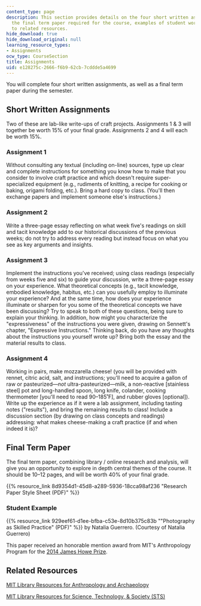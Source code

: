 ```yaml
---
content_type: page
description: This section provides details on the four short written assignments and
  the final term paper required for the course, examples of student work, and links
  to related resources.
hide_download: true
hide_download_original: null
learning_resource_types:
- Assignments
ocw_type: CourseSection
title: Assignments
uid: e128275c-2666-f6b9-62cb-7cddde5a4699
---
```


You will complete four short written assignments, as well as a final term paper during the semester.

Short Written Assignments
-------------------------

Two of these are lab-like write-ups of craft projects. Assignments 1 & 3 will together be worth 15% of your final grade. Assignments 2 and 4 will each be worth 15%.

### Assignment 1

Without consulting any textual (including on-line) sources, type up clear and complete instructions for something you know how to make that you consider to involve craft practice and which doesn't require super-specialized equipment (e.g., rudiments of knitting, a recipe for cooking or baking, origami folding, etc.). Bring a hard copy to class. (You'll then exchange papers and implement someone else's instructions.)

### Assignment 2

Write a three-page essay reflecting on what week five's readings on skill and tacit knowledge add to our historical discussions of the previous weeks; do not try to address every reading but instead focus on what you see as key arguments and insights.

### Assignment 3

Implement the instructions you've received; using class readings (especially from weeks five and six) to guide your discussion, write a three-page essay on your experience. What theoretical concepts (e.g., tacit knowledge, embodied knowledge, habitus, etc.) can you usefully employ to illuminate your experience? And at the same time, how does your experience illuminate or sharpen for you some of the theoretical concepts we have been discussing? Try to speak to both of these questions, being sure to explain your thinking. In addition, how might you characterize the "expressiveness" of the instructions you were given, drawing on Sennett's chapter, "Expressive Instructions." Thinking back, do you have any thoughts about the instructions you yourself wrote up? Bring both the essay and the material results to class.

### Assignment 4

Working in pairs, make mozzarella cheese! (you will be provided with rennet, citric acid, salt, and instructions; you'll need to acquire a gallon of raw or pasteurized—_not_ ultra-pasteurized—milk, a non-reactive \[stainless steel\] pot and long-handled spoon, long knife, colander, cooking thermometer \[you'll need to read 90–185˚F\], and rubber gloves \[optional\]). Write up the experience as if it were a lab assignment, including tasting notes ("results"), and bring the remaining results to class! Include a discussion section (by drawing on class concepts and readings) addressing: what makes cheese-making a craft practice (if and when indeed it is)?

Final Term Paper
----------------

The final term paper, combining library / online research and analysis, will give you an opportunity to explore in depth central themes of the course. It should be 10–12 pages, and will be worth 40% of your final grade.

{{% resource_link 8d9354d1-45d8-a289-5936-18cca98af236 "Research Paper Style Sheet (PDF)" %}}

### Student Example

{{% resource_link 929eef61-d1ee-bfba-c53e-8d10b375c83b "\"Photography as Skilled Practice\" (PDF)" %}} by Natalia Guerrero. (Courtesy of Natalia Guerrero)

This paper received an honorable mention award from MIT's Anthropology Program for the [2014 James Howe Prize](http://web.mit.edu/anthropology/undergraduate/howeprize.html).

Related Resources
-----------------

[MIT Library Resources for Anthropology and Archaeology](http://libguides.mit.edu/anthro)

[MIT Library Resources for Science, Technology, & Society (STS)](http://libguides.mit.edu/sts)